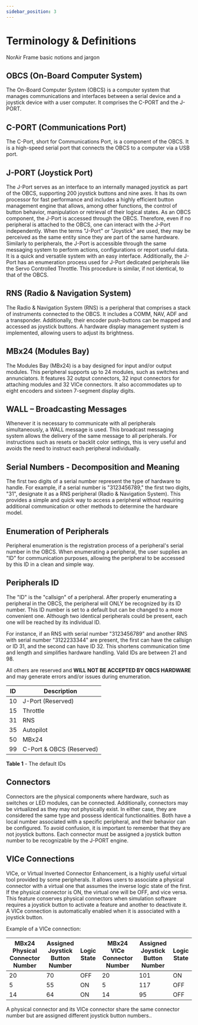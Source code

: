 ```yaml
---
sidebar_position: 3
---
```


# Terminology & Definitions

NorAir Frame basic notions and jargon

## OBCS (On-Board Computer System)
The On-Board Computer System (OBCS) is a computer system that manages communications and
interfaces between a serial device and a joystick device with a user computer. It comprises the C-PORT and the J-PORT.

## C-PORT (Communications Port)
The C-Port, short for Communications Port, is a component of the OBCS. It is a high-speed serial
port that connects the OBCS to a computer via a USB port.

## J-PORT (Joystick Port)
The J-Port serves as an interface to an internally managed joystick as part of the OBCS, supporting
200 joystick buttons and nine axes. It has its own processor for fast performance and includes a
highly efficient button management engine that allows, among other functions, the control of
button behavior, manipulation or retrieval of their logical states. As an OBCS component, the J-Port
is accessed through the OBCS. Therefore, even if no peripheral is attached to the OBCS, one can
interact with the J-Port independently. When the terms "J-Port" or "Joystick" are used, they may be
perceived as the same entity since they are part of the same hardware. Similarly to peripherals, the
J-Port is accessible through the same messaging system to perform actions, configurations or
report useful data. It is a quick and versatile system with an easy interface. Additionally, the J-Port
has an enumeration process used for J-Port dedicated peripherals like the Servo Controlled
Throttle. This procedure is similar, if not identical, to that of the OBCS.

## RNS (Radio & Navigation System)
The Radio & Navigation System (RNS) is a peripheral that comprises a stack of instruments
connected to the OBCS. It includes a COMM, NAV, ADF and a transponder. Additionally, their
encoder push-buttons can be mapped and accessed as joystick buttons. A hardware display
management system is implemented, allowing users to adjust its brightness.

## MBx24 (Modules Bay)
The Modules Bay (MBx24) is a bay designed for input and/or output modules. This peripheral supports
up to 24 modules, such as switches and annunciators. It features 32 output connectors, 32 input
connectors for attaching modules and 32 VICe connectors. It also accommodates up to eight
encoders and sixteen 7-segment display digits.

## WALL – Broadcasting Messages
Whenever it is necessary to communicate with all peripherals simultaneously, a WALL message is used. This broadcast
messaging system allows the delivery of the same message to all peripherals. For instructions such as resets or backlit
color settings, this is very useful and avoids the need to instruct each peripheral individually.

## Serial Numbers - Decomposition and Meaning
The first two digits of a serial number represent the type of hardware to handle. For example, if a serial number is
"3123456789," the first two digits, "31", designate it as a RNS peripheral (Radio & Navigation System). This provides a
simple and quick way to access a peripheral without requiring additional communication or other methods to determine
the hardware model.

## Enumeration of Peripherals
Peripheral enumeration is the registration process of a peripheral's serial number in the OBCS. When enumerating a
peripheral, the user supplies an "ID" for communication purposes, allowing the peripheral to be accessed by this ID
in a clean and simple way.

## Peripherals ID
The "ID" is the "callsign" of a peripheral. After properly enumerating a peripheral in the OBCS, the peripheral will ONLY be
recognized by its ID number. This ID number is set to a default but can be changed to a more convenient one. Although
two identical peripherals could be present, each one will be reached by its individual ID.

For instance, if an RNS with serial number "3123456789" and another RNS with serial number "3122233344" are present, the first can have the callsign or ID
31, and the second can have ID 32.
This shortens communication time and length and simplifies hardware handling. Valid IDs are between 21 and 98.

All others are reserved and **WILL NOT BE ACCEPTED BY OBCS HARDWARE** and may generate errors and/or issues during enumeration.

| ID  | Description                        |
| ----|------------------------------------|
| 10  | J-Port (Reserved)                  |
| 15  | Throttle                           |
| 31  | RNS                                |
| 35  | Autopilot                          |
| 50  | MBx24                              |
| 99  | C-Port & OBCS (Reserved)           |

**Table 1** - The default IDs

## Connectors
Connectors are the physical components where hardware, such as switches or LED modules, can
be connected. Additionally, connectors may be virtualized as they may not physically exist. In either
case, they are considered the same type and possess identical functionalities. Both have a local
number associated with a specific peripheral, and their behavior can be configured. To avoid
confusion, it is important to remember that they are not joystick buttons. Each connector must be
assigned a joystick button number to be recognizable by the J-PORT engine.

## VICe Connections
VICe, or Virtual Inverted Connector Enhancement, is a highly useful virtual tool provided by some
peripherals. It allows users to associate a physical connector with a virtual one that assumes the
inverse logic state of the first. If the physical connector is ON, the virtual one will be OFF, and vice
versa. This feature conserves physical connectors when simulation software requires a joystick
button to activate a feature and another to deactivate it. A VICe connection is automatically
enabled when it is associated with a joystick button.

Example of a VICe connection:

| MBx24 Physical Connector Number | Assigned Joystick Button Number | Logic State | MBx24 VICe Connector Number | Assigned Joystick Button Number | Logic State |
|---------------------------------|----------------------------------|-------------|-----------------------------|----------------------------------|-------------|
| 20                              | 70                               | OFF         | 20                          | 101                              | ON          |
| 5                               | 55                               | ON          | 5                           | 117                              | OFF         |
| 14                              | 64                               | ON          | 14                          | 95                               | OFF         |

A physical connector and its VICe connector share the same connector number but are assigned different joystick button numbers..

